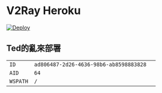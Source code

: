 # V2Ray Heroku

[![Deploy](https://www.herokucdn.com/deploy/button.png)](https://dashboard.heroku.com/new?template=https://github.com/bclswl0827/v2ray-heroku)

## Ted的亂來部署


|   |  |   |
| :--- | :--- | :--- |
| `ID` | `ad806487-2d26-4636-98b6-ab8598883828` |   
| `AID` | `64` |
| `WSPATH` | `/` | 


